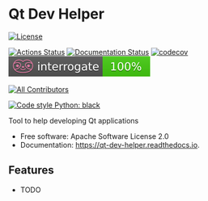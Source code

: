 # Qt Dev Helper

<!-- [![PyPi Version](https://img.shields.io/pypi/v/qt_dev_helper.svg)](https://pypi.org/project/qt-dev-helper/)
[![Conda Version](https://img.shields.io/conda/vn/conda-forge/qt-dev-helper.svg)](https://anaconda.org/conda-forge/qt-dev-helper)
[![Supported Python Versions](https://img.shields.io/pypi/pyversions/qt_dev_helper.svg)](https://pypi.org/project/qt-dev-helper/) -->

[![License](https://img.shields.io/badge/License-Apache%202.0-blue.svg)](https://opensource.org/licenses/Apache-2.0)

[![Actions Status](https://github.com/s-weigand/qt-dev-helper/workflows/Tests/badge.svg)](https://github.com/s-weigand/qt-dev-helper/actions)
[![Documentation Status](https://readthedocs.org/projects/qt-dev-helper/badge/?version=latest)](https://qt-dev-helper.readthedocs.io/en/latest/?badge=latest)
[![codecov](https://codecov.io/gh/s-weigand/qt-dev-helper/branch/main/graph/badge.svg)](https://codecov.io/gh/s-weigand/qt-dev-helper)
[![Documentation Coverage](https://raw.githubusercontent.com/s-weigand/qt-dev-helper/main/docs/_static/interrogate_badge.svg)](https://github.com/s-weigand/qt-dev-helper)

[![All Contributors](https://img.shields.io/github/all-contributors/s-weigand/qt-dev-helper)](#contributors)

[![Code style Python: black](https://img.shields.io/badge/code%20style-black-000000.svg)](https://github.com/psf/black)

Tool to help developing Qt applications

- Free software: Apache Software License 2.0
- Documentation: https://qt-dev-helper.readthedocs.io.

## Features

- TODO
